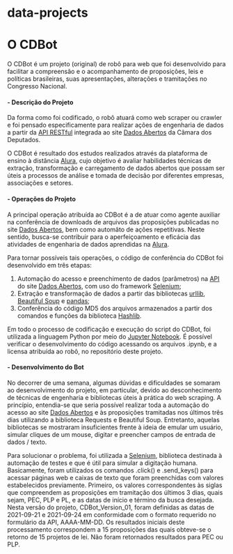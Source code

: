 # data-projects
#  O CDBot 

O CDBot é um projeto (original) de robô para web que foi desenvolvido para facilitar a compreensão e o acompanhamento de proposições, leis e políticas brasileiras, suas apresentações, alterações e tramitações no Congresso Nacional.



#### **- Descrição do Projeto**

Da forma como foi codificado, o robô atuará como web scraper ou crawler e foi pensado especificamente para realizar ações de engenharia de dados a partir da [API RESTful](https://dadosabertos.camara.leg.br/swagger/api.html) integrada ao site [Dados Abertos](https://dadosabertos.camara.leg.br/) da Câmara dos Deputados.

O CDBot é resultado dos estudos realizados através da plataforma de ensino à distância [Alura](https://www.alura.com.br/), cujo objetivo é avaliar habilidades técnicas de extração, transformação e carregamento de dados abertos que possam ser úteis a processos de análise e tomada de decisão por diferentes empresas, associações e setores.



#### **- Operações do Projeto**

A principal operação atribuída ao CDBot é a de atuar como agente auxiliar na conferência de downloads de arquivos das proposições publicadas no site [Dados Abertos](https://dadosabertos.camara.leg.br/), bem como automâto de ações repetitivas. Neste sentido, busca-se contribuir para o aperfeiçoamento e eficácia das atividades de engenharia de dados aprendidas na [Alura](https://www.alura.com.br/).

Para tornar possíveis tais operações, o código de conferência do CDBot foi desenvolvido em três etapas:

1. Automação do acesso e preenchimento de dados (parâmetros) na [API](https://dadosabertos.camara.leg.br/swagger/api.html) do site [Dados Abertos](https://dadosabertos.camara.leg.br/), com uso do framework [Selenium](https://www.selenium.dev/);
2. Extração e transformação de dados a partir das bibliotecas [urllib](https://docs.python.org/3/library/urllib.html), [Beautiful Soup](https://www.crummy.com/software/BeautifulSoup/bs4/doc/) e [pandas](https://pandas.pydata.org/);
3. Conferência do código MD5 dos arquivos armazenados a partir dos comandos e funções da biblioteca [Hashlib](https://docs.python.org/3/library/hashlib.html).

Em todo o processo de codificação e execução do script do CDBot, foi utilizada a linguagem Python por meio do [Jupyter Notebook](https://jupyter.org/). É possível verificar o desenvolvimento do código acessando os arquivos .ipynb, e a licensa atribuída ao robô, no repositório deste projeto.



#### **- Desenvolvimento do Bot**

No decorrer de uma semana, algumas dúvidas e dificuldades se somaram ao desenvolvimento do projeto, em particular, devido ao desconhecimento de técnicas de engenharia e bibliotecas úteis à prática do web scraping. A princípio, entendia-se que seria possível realizar toda a automação do acesso ao site [Dados Abertos](https://dadosabertos.camara.leg.br/) e às proposições tramitadas nos últimos três dias utilizando a biblioteca Requests e Beautiful Soup. Entretanto, aquelas bibliotecas se mostraram insuficientes frente à ideia de emular um usuário, simular cliques de um mouse, digitar e preencher campos de entrada de dados / texto.

Para solucionar o problema, foi utilizada a [Selenium](https://www.selenium.dev/), biblioteca destinada à automação de testes e que é útil para simular a digitação humana. Basicamente, foram utilizados os comandos .click() e .send_keys() para acessar páginas web e caixas de texto que foram preenchidas com valores estabelecidos previamente. Primeiro, os valores correspondentes às siglas que compreendem as proposições em tramitação dos últimos 3 dias, quais sejam, PEC, PLP e PL, e as datas de início e término da busca desejada. Nesta versão do projeto, CDBot_Version_01, foram definidas as datas de 2021-09-21 e 2021-09-24 em conformidade com o formato requerido no formulário da API, AAAA-MM-DD. Os resultados iniciais deste processamento correspondem a 15 proposições das quais obteve-se o retorno de 15 projetos de lei. Não foram retornados resultados para PEC ou PLP.
